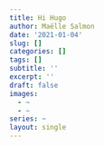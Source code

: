 ```yaml
---
title: Hi Hugo
author: Maëlle Salmon
date: '2021-01-04'
slug: []
categories: []
tags: []
subtitle: ''
excerpt: ''
draft: false
images:
  - ~
  - ~
series: ~
layout: single
---
```

